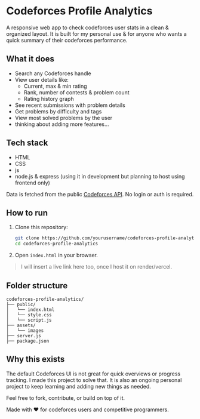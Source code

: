 # Codeforces Profile Analytics

A responsive web app to check codeforces user stats in a clean & organized layout. It is built for my personal use & for anyone who wants a quick summary of their codeforces performance.

## What it does

- Search any Codeforces handle
- View user details like:
  - Current, max & min rating
  - Rank, number of contests & problem count
  - Rating history graph
- See recent submissions with problem details
- Get problems by difficulty and tags
- View most solved problems by the user
- thinking about adding more features...

## Tech stack

- HTML
- CSS
- js
- node.js & express (using it in development but planning to host using frontend only)

Data is fetched from the public [Codeforces API](https://codeforces.com/apiHelp). No login or auth is required.

## How to run

1. Clone this repository:
   ```bash
   git clone https://github.com/yourusername/codeforces-profile-analytics.git
   cd codeforces-profile-analytics
   ```

2. Open `index.html` in your browser.

> I will insert a live link here too, once I host it on render/vercel.

## Folder structure

```
codeforces-profile-analytics/
├── public/
│   └── index.html
│   └── style.css
│   └── script.js
├── assets/
│   └── images
├── server.js
├── package.json
```

## Why this exists

The default Codeforces UI is not great for quick overviews or progress tracking. I made this project to solve that. It is also an ongoing personal project to keep learning and adding new things as needed.

Feel free to fork, contribute, or build on top of it.

Made with ❤️ for codeforces users and competitive programmers.
